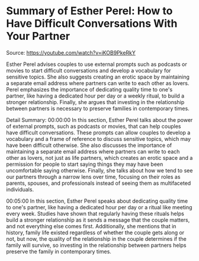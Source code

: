 # Summary of Esther Perel: How to Have Difficult Conversations With Your Partner

Source: https://youtube.com/watch?v=iKOB9PkeRkY

Esther Perel advises couples to use external prompts such as podcasts or movies to start difficult conversations and develop a vocabulary for sensitive topics. She also suggests creating an erotic space by maintaining a separate email address where partners can write to each other as lovers. Perel emphasizes the importance of dedicating quality time to one's partner, like having a dedicated hour per day or a weekly ritual, to build a stronger relationship. Finally, she argues that investing in the relationship between partners is necessary to preserve families in contemporary times.

Detail Summary: 
00:00:00
In this section, Esther Perel talks about the power of external prompts, such as podcasts or movies, that can help couples have difficult conversations. These prompts can allow couples to develop a vocabulary and a frame of reference to discuss sensitive topics, which may have been difficult otherwise. She also discusses the importance of maintaining a separate email address where partners can write to each other as lovers, not just as life partners, which creates an erotic space and a permission for people to start saying things they may have been uncomfortable saying otherwise. Finally, she talks about how we tend to see our partners through a narrow lens over time, focusing on their roles as parents, spouses, and professionals instead of seeing them as multifaceted individuals.

00:05:00
In this section, Esther Perel speaks about dedicating quality time to one's partner, like having a dedicated hour per day or a ritual like meeting every week. Studies have shown that regularly having these rituals helps build a stronger relationship as it sends a message that the couple matters, and not everything else comes first. Additionally, she mentions that in history, family life existed regardless of whether the couple gets along or not, but now, the quality of the relationship in the couple determines if the family will survive, so investing in the relationship between partners helps preserve the family in contemporary times.

